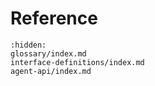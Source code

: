 # Reference

```{toctree}
:hidden:
glossary/index.md
interface-definitions/index.md
agent-api/index.md
```
